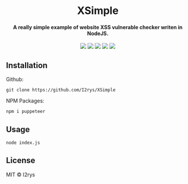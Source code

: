 <h1 align="center">XSimple</h1>
<h4 align="center">A really simple example of website XSS vulnerable checker writen in NodeJS.</h4>
<p align="center">
	<a href="https://github.com/I2rys/XSimple/blob/main/LICENSE"><img src="https://img.shields.io/github/license/I2rys/XSimple?style=flat-square"></img></a>
	<a href="https://github.com/I2rys/XSimple"><img src="https://bettercodehub.com/edge/badge/I2rys/XSimple?branch=main"></a>
	<a href="https://github.com/I2rys/XSimple/issues"><img src="https://img.shields.io/github/issues/I2rys/XSimple.svg"></img></a>
	<a href="https://github.com/I2rys/XSimple"><img src="https://img.shields.io/badge/version-1.0.0-orange"></img></a>
	<a href="https://nodejs.org/"><img src="https://img.shields.io/badge/-Nodejs-green?style=flat-square&logo=Node.js"></img></a>
</p>


## Installation
Github:

    git clone https://github.com/I2rys/XSimple

NPM Packages:

    npm i puppeteer

## Usage

    node index.js

## License
MIT © I2rys
